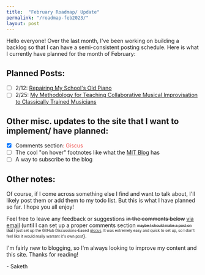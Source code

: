 ```yaml
---
title:  "February Roadmap/ Update"
permalink: "/roadmap-feb2023/"
layout: post
---
```


Hello everyone! Over the last month, I've been working on building a backlog so that I can have a semi-consistent posting schedule. Here is what I currently have planned for the month of February:


## Planned Posts:

- [ ] 2/12: <a href="javascript:alert('Post will be published on 2/12/23')">Repairing My School's Old Piano</a>
- [ ] 2/25: <a href="javascript:alert('Post will be published on 2/25/23')">My Methodology for Teaching Collaborative Musical Improvisation to Classically Trained Musicians</a>

## Other misc. updates to the site that I want to implement/ have planned:

- [X] Comments section<font color ="#ef5350">: Giscus</font>
- [ ] The cool "on hover" footnotes like what the [MIT Blog](https://mitadmissions.org/blogs/entry/we-are-reinstating-our-sat-act-requirement-for-future-admissions-cycles/) has
- [ ] A way to subscribe to the blog

## Other notes:

Of course, if I come across something else I find and want to talk about, I'll likely post them or add them to my todo list. But this is what I have planned so far. I hope you all enjoy!

Feel free to leave any feedback or suggestions ~~in the comments below~~ [via email](mailto:yssaketh@gmail.com) (until I can set up a proper comments section <sub><sup>~~maybe I should make a post on that~~ I just set up the GitHub Discussions-based [giscus](https://giscus.app/). It was extremely easy and quick to set up, so I don't feel like it would really warrant it's own post</sup></sub>).

I'm fairly new to blogging, so I'm always looking to improve my content and this site. Thanks for reading!

\- Saketh
